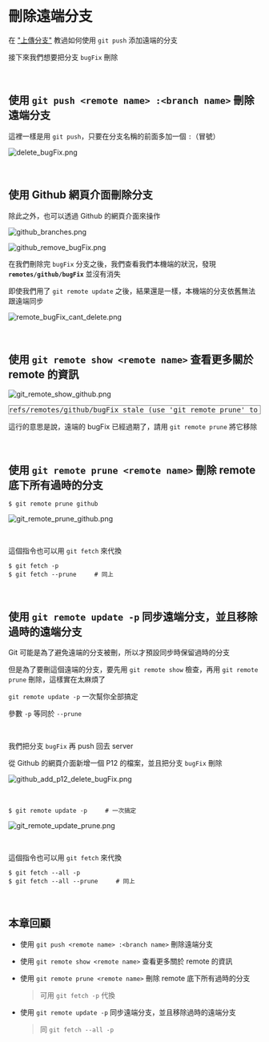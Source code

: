 # 刪除遠端分支

在 ["上傳分支"](push.md) 教過如何使用 `git push` 添加遠端的分支

接下來我們想要把分支 `bugFix` 刪除

<br>

## 使用 `git push <remote name> :<branch name>` 刪除遠端分支

這裡一樣是用 `git push`，只要在分支名稱的前面多加一個 `:`（冒號）

![delete_bugFix.png](delete_branch/delete_bugFix.png)

<br>

## 使用 Github 網頁介面刪除分支

除此之外，也可以透過 Github 的網頁介面來操作

![github_branches.png](delete_branch/github_branches.png)

![github_remove_bugFix.png](delete_branch/github_remove_bugFix.png)

在我們刪除完 `bugFix` 分支之後，我們查看我們本機端的狀況，發現 __`remotes/github/bugFix`__ 並沒有消失

即使我們用了 `git remote update` 之後，結果還是一樣，本機端的分支依舊無法跟遠端同步

![remote_bugFix_cant_delete.png](delete_branch/remote_bugFix_cant_delete.png)

<br>

## 使用 `git remote show <remote name>` 查看更多關於 remote 的資訊

![git_remote_show_github.png](delete_branch/git_remote_show_github.png)

<pre style="border: 1px solid grey">
refs/remotes/github/bugFix stale (use 'git remote prune' to remove)
</pre>

這行的意思是說，遠端的 bugFix 已經過期了，請用 `git remote prune` 將它移除

<br>

## 使用 `git remote prune <remote name>` 刪除 remote 底下所有過時的分支

    $ git remote prune github

![git_remote_prune_github.png](delete_branch/git_remote_prune_github.png)

<br>

這個指令也可以用 `git fetch` 來代換

    $ git fetch -p
    $ git fetch --prune     # 同上

<br>

## 使用 `git remote update -p` 同步遠端分支，並且移除過時的遠端分支

Git 可能是為了避免遠端的分支被刪，所以才預設同步時保留過時的分支

但是為了要刪這個遠端的分支，要先用 `git remote show` 檢查，再用 `git remote prune` 刪除，這樣實在太麻煩了

`git remote update -p` 一次幫你全部搞定

參數 `-p` 等同於 `--prune`

<br>

我們把分支 `bugFix` 再 push 回去 server

從 Github 的網頁介面新增一個 P12 的檔案，並且把分支 `bugFix` 刪除

![github_add_p12_delete_bugFix.png](delete_branch/github_add_p12_delete_bugFix.png)

<br>

    $ git remote update -p     # 一次搞定

![git_remote_update_prune.png](delete_branch/git_remote_update_prune.png)

<br>

這個指令也可以用 `git fetch` 來代換

    $ git fetch --all -p
    $ git fetch --all --prune     # 同上

<br>

## 本章回顧

* 使用 `git push <remote name> :<branch name>` 刪除遠端分支

* 使用 `git remote show <remote name>` 查看更多關於 remote 的資訊

* 使用 `git remote prune <remote name>` 刪除 remote 底下所有過時的分支

    > 可用 `git fetch -p` 代換

* 使用 `git remote update -p` 同步遠端分支，並且移除過時的遠端分支

    > 同 `git fetch --all -p`

<br><br><br>
